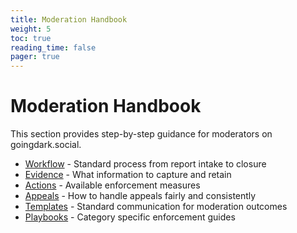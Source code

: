 ```yaml
---
title: Moderation Handbook
weight: 5
toc: true
reading_time: false
pager: true
---
```


# Moderation Handbook

This section provides step-by-step guidance for moderators on goingdark.social.

- [Workflow](workflow/) - Standard process from report intake to closure
- [Evidence](evidence/) - What information to capture and retain
- [Actions](actions/) - Available enforcement measures
- [Appeals](appeals/) - How to handle appeals fairly and consistently
- [Templates](templates/) - Standard communication for moderation outcomes
- [Playbooks](playbooks/) - Category specific enforcement guides
